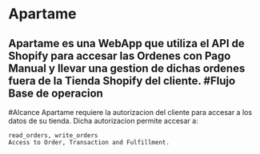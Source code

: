 # Apartame
Apartame es una WebApp que utiliza el API de Shopify para accesar las Ordenes con Pago Manual y llevar una gestion de dichas ordenes fuera de la Tienda Shopify del cliente.
#Flujo Base de operacion
---
#Alcance
Apartame requiere la autorizacion del cliente para accesar a los datos de su tienda. Dicha autorizacion permite accesar a:

    read_orders, write_orders
    Access to Order, Transaction and Fulfillment.
    

